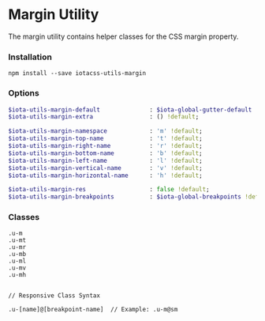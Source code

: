 # Margin Utility #

The margin utility contains helper classes for the CSS margin property.


### Installation ###

```
npm install --save iotacss-utils-margin
```


### Options ###

```sass
$iota-utils-margin-default              : $iota-global-gutter-default !default;
$iota-utils-margin-extra                : () !default;

$iota-utils-margin-namespace            : 'm' !default;
$iota-utils-margin-top-name             : 't' !default;
$iota-utils-margin-right-name           : 'r' !default;
$iota-utils-margin-bottom-name          : 'b' !default;
$iota-utils-margin-left-name            : 'l' !default;
$iota-utils-margin-vertical-name        : 'v' !default;
$iota-utils-margin-horizontal-name      : 'h' !default;

$iota-utils-margin-res                  : false !default;
$iota-utils-margin-breakpoints          : $iota-global-breakpoints !default;
```


### Classes ###

```
.u-m
.u-mt
.u-mr
.u-mb
.u-ml
.u-mv
.u-mh


// Responsive Class Syntax

.u-[name]@[breakpoint-name]  // Example: .u-m@sm
